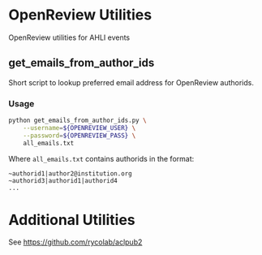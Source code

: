 # OpenReview Utilities

OpenReview utilities for AHLI events

## get_emails_from_author_ids

Short script to lookup preferred email address for OpenReview authorids.

### Usage

```bash
python get_emails_from_author_ids.py \
    --username=${OPENREVIEW_USER} \
    --password=${OPENREVIEW_PASS} \
    all_emails.txt
```

Where `all_emails.txt` contains authorids in the format:

```
~authorid1|author2@institution.org
~authorid3|authorid1|authorid4
...
```

# Additional Utilities

See https://github.com/rycolab/aclpub2
